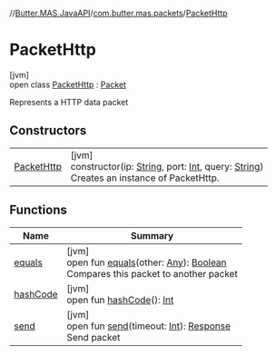 //[Butter.MAS.JavaAPI](../../../index.md)/[com.butter.mas.packets](../index.md)/[PacketHttp](index.md)

# PacketHttp

[jvm]\
open class [PacketHttp](index.md) : [Packet](../-packet/index.md)

Represents a HTTP data packet

## Constructors

| | |
|---|---|
| [PacketHttp](-packet-http.md) | [jvm]<br>constructor(ip: [String](https://docs.oracle.com/javase/8/docs/api/java/lang/String.html), port: [Int](https://kotlinlang.org/api/core/kotlin-stdlib/kotlin/-int/index.html), query: [String](https://docs.oracle.com/javase/8/docs/api/java/lang/String.html))<br>Creates an instance of PacketHttp. |

## Functions

| Name | Summary |
|---|---|
| [equals](equals.md) | [jvm]<br>open fun [equals](equals.md)(other: [Any](https://kotlinlang.org/api/core/kotlin-stdlib/kotlin/-any/index.html)): [Boolean](https://kotlinlang.org/api/core/kotlin-stdlib/kotlin/-boolean/index.html)<br>Compares this packet to another packet |
| [hashCode](../-packet/hash-code.md) | [jvm]<br>open fun [hashCode](../-packet/hash-code.md)(): [Int](https://kotlinlang.org/api/core/kotlin-stdlib/kotlin/-int/index.html) |
| [send](send.md) | [jvm]<br>open fun [send](send.md)(timeout: [Int](https://kotlinlang.org/api/core/kotlin-stdlib/kotlin/-int/index.html)): [Response](../../data/-response/index.md)<br>Send packet |